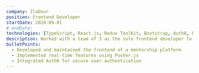 ```yaml
---
company: Ilabour
position: Frontend Developer
startDate: 2024-09-01
# endDate:
technologies: [TypeScript, React.js, Redux ToolKit, Bootstrap, Auth0, Pusher.js]
description: Worked with a team of 3 as the sole frontend developer to develop and maintain the frontend of an EU-based mentorship platform.
bulletPoints:
  - Developed and maintained the frontend of a mentorship platform
  - Implemented real-time features using Pusher.js
  - Integrated Auth0 for secure user authentication
---
```

